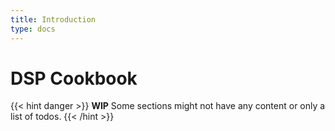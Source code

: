 ```yaml
---
title: Introduction
type: docs
---
```


# DSP Cookbook

{{< hint danger >}}
**WIP**
Some sections might not have any content or only a list of todos.
{{< /hint >}}
